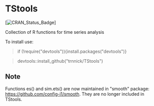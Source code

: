 TStools 
=======
[![CRAN_Status_Badge](http://www.r-pkg.org/badges/version/TStools)]

Collection of R functions for time series analysis

To install use:

> if (!require("devtools")){install.packages("devtools")}

> devtools::install_github("trnnick/TStools")


Note
-------
Functions es() and sim.ets() are now maintained in "smooth" package: https://github.com/config-i1/smooth. They are no longer included in TStools.
